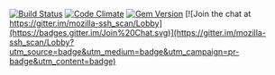 
[![Build Status](https://secure.travis-ci.org/mozilla/ssh_scan.png)](http://travis-ci.org/mozilla/ssh_scan)
[![Code Climate](https://codeclimate.com/github/mozilla/ssh_scan.png)](https://codeclimate.com/github/mozilla/ssh_scan)
[![Gem Version](https://badge.fury.io/rb/ssh_scan.svg)](https://badge.fury.io/rb/ssh_scan)
[![Join the chat at https://gitter.im/mozilla-ssh_scan/Lobby](https://badges.gitter.im/Join%20Chat.svg)](https://gitter.im/mozilla-ssh_scan/Lobby?utm_source=badge&utm_medium=badge&utm_campaign=pr-badge&utm_content=badge)

